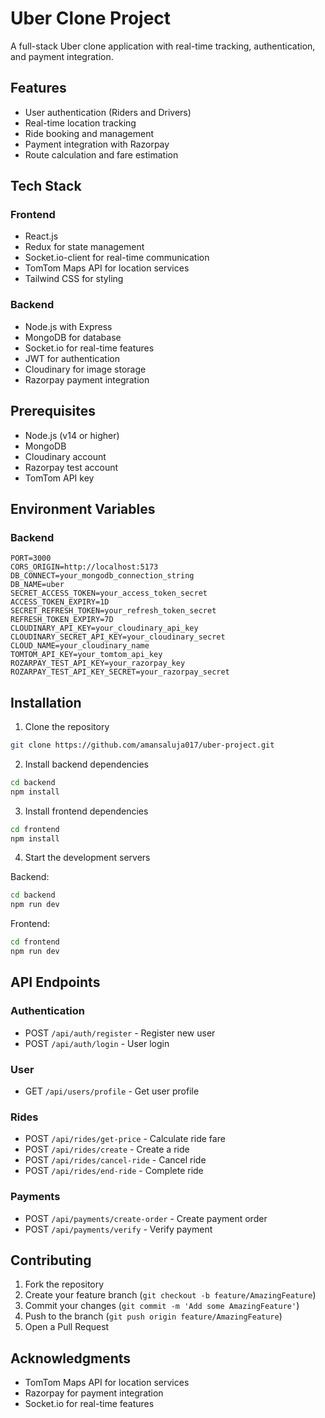 # Uber Clone Project

A full-stack Uber clone application with real-time tracking, authentication, and payment integration.

## Features

- User authentication (Riders and Drivers)
- Real-time location tracking
- Ride booking and management
- Payment integration with Razorpay
- Route calculation and fare estimation

## Tech Stack

### Frontend
- React.js
- Redux for state management
- Socket.io-client for real-time communication
- TomTom Maps API for location services
- Tailwind CSS for styling

### Backend
- Node.js with Express
- MongoDB for database
- Socket.io for real-time features
- JWT for authentication
- Cloudinary for image storage
- Razorpay payment integration

## Prerequisites

- Node.js (v14 or higher)
- MongoDB
- Cloudinary account
- Razorpay test account
- TomTom API key

## Environment Variables

### Backend
```env
PORT=3000
CORS_ORIGIN=http://localhost:5173
DB_CONNECT=your_mongodb_connection_string
DB_NAME=uber
SECRET_ACCESS_TOKEN=your_access_token_secret
ACCESS_TOKEN_EXPIRY=1D
SECRET_REFRESH_TOKEN=your_refresh_token_secret
REFRESH_TOKEN_EXPIRY=7D
CLOUDINARY_API_KEY=your_cloudinary_api_key
CLOUDINARY_SECRET_API_KEY=your_cloudinary_secret
CLOUD_NAME=your_cloudinary_name
TOMTOM_API_KEY=your_tomtom_api_key
ROZARPAY_TEST_API_KEY=your_razorpay_key
ROZARPAY_TEST_API_KEY_SECRET=your_razorpay_secret
```

## Installation

1. Clone the repository
```bash
git clone https://github.com/amansaluja017/uber-project.git
```

2. Install backend dependencies
```bash
cd backend
npm install
```

3. Install frontend dependencies
```bash
cd frontend
npm install
```

4. Start the development servers

Backend:
```bash
cd backend
npm run dev
```

Frontend:
```bash
cd frontend
npm run dev
```

## API Endpoints

### Authentication
- POST `/api/auth/register` - Register new user
- POST `/api/auth/login` - User login

### User
- GET `/api/users/profile` - Get user profile

### Rides
- POST `/api/rides/get-price` - Calculate ride fare
- POST `/api/rides/create` - Create a ride
- POST `/api/rides/cancel-ride` - Cancel ride
- POST `/api/rides/end-ride` - Complete ride

### Payments
- POST `/api/payments/create-order` - Create payment order
- POST `/api/payments/verify` - Verify payment

## Contributing

1. Fork the repository
2. Create your feature branch (`git checkout -b feature/AmazingFeature`)
3. Commit your changes (`git commit -m 'Add some AmazingFeature'`)
4. Push to the branch (`git push origin feature/AmazingFeature`)
5. Open a Pull Request

## Acknowledgments

- TomTom Maps API for location services
- Razorpay for payment integration
- Socket.io for real-time features
